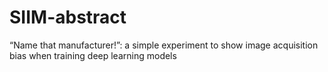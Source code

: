 # SIIM-abstract
“Name that manufacturer!”: a simple experiment to show image acquisition bias when training deep learning models

